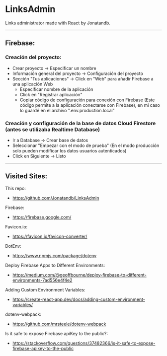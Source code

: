 # LinksAdmin

Links administrator made with React by Jonatandb.

---

## Firebase:

### Creación del proyecto:

- Crear proyecto -> Especificar un nombre
- Información general del proyecto -> Configuración del proyecto
- Sección "Tus aplicaciones" -> Click en "Web" para añadir Firebase a una aplicación Web
  - Especificar nombre de la aplicación
  - Click en "Registrar aplicación"
  - Copiar código de configuración para conexión con Firebase (Este código permite a la aplicación conectarse con Firebase), en mi caso lo guardé en el archivo ".env.production.local"

### Creación y configuración de la base de datos Cloud Firestore (antes se utilizaba Realtime Database)

- Ir a Database -> Crear base de datos
- Seleccionar "Empezar con el modo de prueba" (En el modo producción solo pueden modificar los datos usuarios autenticados)
- Click en Siguiente -> Listo

---

## Visited Sites:

This repo:

- https://github.com/Jonatandb/LinksAdmin

Firebase:

- https://firebase.google.com/

Favicon.io:

- https://favicon.io/favicon-converter/

DotEnv:

- https://www.npmjs.com/package/dotenv

Deploy Firebase Apps to Different Environments:

- https://medium.com/@geoffbourne/deploy-firebase-to-different-environments-7ad556e4f4e2

Adding Custom Environment Variables:

- https://create-react-app.dev/docs/adding-custom-environment-variables/

dotenv-webpack:

- https://github.com/mrsteele/dotenv-webpack

Is it safe to expose Firebase apiKey to the public?:

- https://stackoverflow.com/questions/37482366/is-it-safe-to-expose-firebase-apikey-to-the-public
